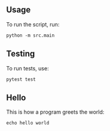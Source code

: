 ## Usage
To run the script, run:
```shell
python -m src.main
```

## Testing
To run tests, use:
```shell
pytest test
```

## Hello
This is how a program greets the world:
```shell
echo hello world
```
